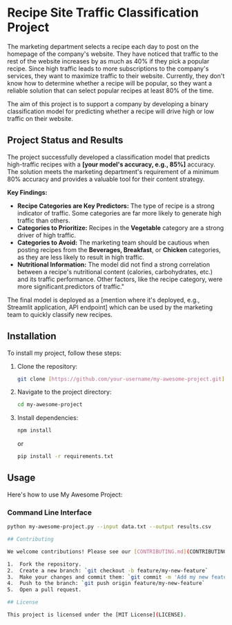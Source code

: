 # Recipe Site Traffic Classification Project

The marketing department selects a recipe each day to post on the homepage of the company's website. They have noticed that traffic to the rest of the website increases by as much as 40% if they pick a popular recipe. Since high traffic leads to more subscriptions to the company's services, they want to maximize traffic to their website.
Currently, they don't know how to determine whether a recipe will be popular, so they want a reliable solution that can select popular recipes at least 80% of the time.

The aim of this project is to support a company by developing a binary classification model for predicting whether a recipe will drive high or low traffic on their website.

## Project Status and Results

The project successfully developed a classification model that predicts high-traffic recipes with a **[your model's accuracy, e.g., 85%]** accuracy. The solution meets the marketing department's requirement of a minimum 80% accuracy and provides a valuable tool for their content strategy.

**Key Findings:**
* **Recipe Categories are Key Predictors:** The type of recipe is a strong indicator of traffic. Some categories are far more likely to generate high traffic than others.
* **Categories to Prioritize:** Recipes in the **Vegetable** category are a strong driver of high traffic.
* **Categories to Avoid:** The marketing team should be cautious when posting recipes from the **Beverages, Breakfast**, or **Chicken** categories, as they are less likely to result in high traffic.
* **Nutritional Information:** The model did not find a strong correlation between a recipe's nutritional content (calories, carbohydrates, etc.) and its traffic performance. Other factors, like the recipe category, were more significant.predictors of traffic."

The final model is deployed as a [mention where it's deployed, e.g., Streamlit application, API endpoint] which can be used by the marketing team to quickly classify new recipes.

## Installation

To install my project, follow these steps:

1.  Clone the repository:
    ```bash
    git clone [https://github.com/your-username/my-awesome-project.git](https://github.com/your-username/my-awesome-project.git)
    ```

2.  Navigate to the project directory:
    ```bash
    cd my-awesome-project
    ```

3.  Install dependencies:
    ```bash
    npm install
    ```
    or
    ```bash
    pip install -r requirements.txt
    ```

## Usage

Here's how to use My Awesome Project:

### Command Line Interface

```bash
python my-awesome-project.py --input data.txt --output results.csv

## Contributing

We welcome contributions! Please see our [CONTRIBUTING.md](CONTRIBUTING.md) for more details.

1.  Fork the repository.
2.  Create a new branch: `git checkout -b feature/my-new-feature`
3.  Make your changes and commit them: `git commit -m 'Add my new feature'`
4.  Push to the branch: `git push origin feature/my-new-feature`
5.  Open a pull request.

## License

This project is licensed under the [MIT License](LICENSE).